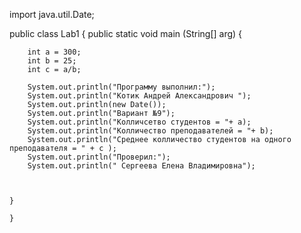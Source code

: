 
import java.util.Date;

public class Lab1
{
    public static void main (String[] arg)
    {   
        
        int a = 300;
        int b = 25;
        int c = a/b;
        
        System.out.println("Программу выполнил:");
        System.out.println("Котик Андрей Александрович ");
        System.out.println(new Date());
        System.out.println("Вариант №9");
        System.out.println("Колличсетво студентов = "+ a);
        System.out.println("Колличество преподавателей = "+ b);
        System.out.println("Среднее колличество студентов на одного преподавателя = " + c );
        System.out.println("Проверил:");
        System.out.println(" Сергеева Елена Владимировна");
        
        
        
    }
   
    }
